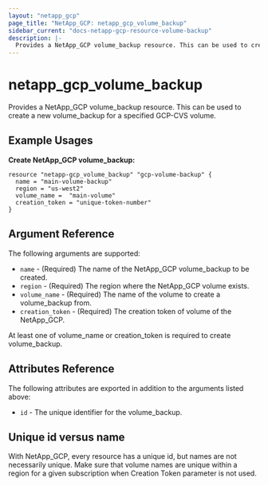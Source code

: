 ```yaml
---
layout: "netapp_gcp"
page_title: "NetApp_GCP: netapp_gcp_volume_backup"
sidebar_current: "docs-netapp-gcp-resource-volume-backup"
description: |-
  Provides a NetApp_GCP volume_backup resource. This can be used to create a new volume_backup for required volume on the CVS for GCP.
---
```


# netapp_gcp\_volume_backup

Provides a NetApp_GCP volume_backup resource. This can be used to create a new volume_backup for a specified GCP-CVS volume.

## Example Usages

**Create NetApp_GCP volume_backup:**

```
resource "netapp-gcp_volume_backup" "gcp-volume-backup" {
  name = "main-volume-backup"
  region = "us-west2"
  volume_name =  "main-volume"
  creation_token = "unique-token-number"
}
```

## Argument Reference

The following arguments are supported:

* `name` - (Required) The name of the NetApp_GCP volume_backup to be created.
* `region` - (Required) The region where the NetApp_GCP volume exists.
* `volume_name` - (Required) The name of the volume to create a volume_backup from.
* `creation_token` - (Required) The creation token of volume of the NetApp_GCP.

 At least one of volume_name or creation_token is required to create volume_backup.

## Attributes Reference

The following attributes are exported in addition to the arguments listed above:

* `id` - The unique identifier for the volume_backup.

## Unique id versus name

With NetApp_GCP, every resource has a unique id, but names are not necessarily unique. Make sure that volume names are unique within a region for a given subscription when Creation Token parameter is not used.